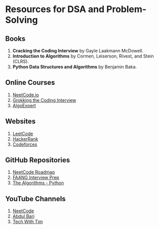 # Resources for DSA and Problem-Solving

## Books
1. **Cracking the Coding Interview** by Gayle Laakmann McDowell.
2. **Introduction to Algorithms** by Cormen, Leiserson, Rivest, and Stein (CLRS).
3. **Python Data Structures and Algorithms** by Benjamin Baka.

## Online Courses
1. [NeetCode.io](https://neetcode.io/)
2. [Grokking the Coding Interview](https://www.educative.io/courses/grokking-the-coding-interview)
3. [AlgoExpert](https://www.algoexpert.io/)

## Websites
1. [LeetCode](https://leetcode.com/)
2. [HackerRank](https://www.hackerrank.com/)
3. [Codeforces](https://codeforces.com/)

## GitHub Repositories
1. [NeetCode Roadmap](https://github.com/neetcode-gh/leetcode)
2. [FAANG Interview Prep](https://github.com/ombharatiya/FAANG-Coding-Interview-Questions)
3. [The Algorithms - Python](https://github.com/TheAlgorithms/Python)

## YouTube Channels
1. [NeetCode](https://www.youtube.com/c/NeetCode)
2. [Abdul Bari](https://www.youtube.com/c/AbdulBari)
3. [Tech With Tim](https://www.youtube.com/c/TechWithTim)